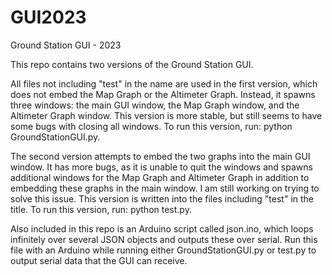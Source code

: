 # GUI2023
Ground Station GUI - 2023


This repo contains two versions of the Ground Station GUI.

All files not including "test" in the name are used in the first version, which does not embed the Map Graph or the Altimeter Graph. Instead, it spawns three windows: the main GUI window, the Map Graph window, and the Altimeter Graph window. This version is more stable, but still seems to have some bugs with closing all windows. To run this version, run: python GroundStationGUI.py.

The second version attempts to embed the two graphs into the main GUI window. It has more bugs, as it is unable to quit the windows and spawns additional windows for the Map Graph and Altimeter Graph in addition to embedding these graphs in the main window. I am still working on trying to solve this issue. This version is written into the files including "test" in the title. To run this version, run: python test.py.

Also included in this repo is an Arduino script called json.ino, which loops infinitely over several JSON objects and outputs these over serial. Run this file with an Arduino while running either GroundStationGUI.py or test.py to output serial data that the GUI can receive.
